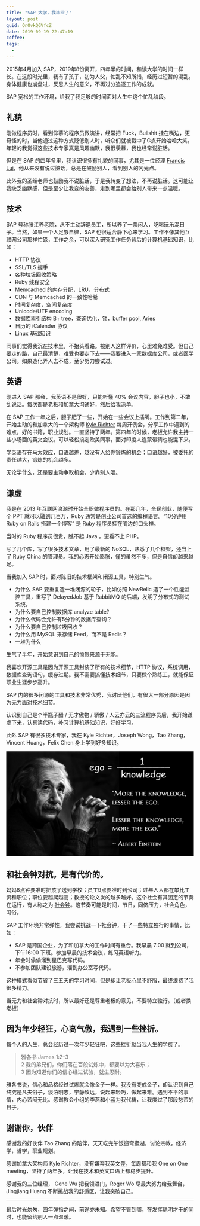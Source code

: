 ```yaml
---
title: "SAP 大学，我毕业了"
layout: post
guid: OnOvkQGVfcZ
date: 2019-09-19 22:47:19
coffee:
tags:
  -
---
```


2015年4月加入 SAP，2019年8份离开，四年半的时间，和读大学的时间一样长。在这段时光里，我有了孩子，初为人父，忙乱不知所措，经历过短暂的混乱。身体健康也崩盘过，反思人生的意义，不再过分追逐工作的成就。

SAP 宽松的工作环境，给我了我足够的时间面对人生中这个忙乱阶段。

## 礼貌

刚做程序员时，看到仰慕的程序员做演讲，经常把 Fuck，Bullshit 挂在嘴边，更奇怪的时，当他通过这种方式贬低别人时，听众们就被戳中了G点开始哈哈大笑。年轻的我觉得这些技术专家真是风趣幽默，我很羡慕，我也经常说脏话。

但是在 SAP 的四年多里，我认识很多有礼貌的同事，尤其是一位经理 [Francis Lui](https://www.linkedin.com/in/francislui/?originalSubdomain=ca)，他从来没有说过脏话，总是在鼓励别人，看到别人的闪光点。

此外我的圣经老师也鼓励我不说脏话，于是我转变了想法，不再说脏话。这可能让我缺乏幽默感，但是至少让我变的友善，走到哪里都会给别人带来一点温暖。


## 技术

SAP 号称张江养老院，从不主动辞退员工，所以养了一票闲人，吃喝玩乐混日子。当然，如果一个人足够自律，SAP 也很适合静下心来学习。工作不像其他互联网公司那样忙碌，工作之余，可以深入研究工作任务背后的计算机基础知识，比如：

- HTTP 协议
- SSL/TLS 握手
- 各种垃圾回收策略
- Ruby 线程安全
- Memcached 的内存分配，LRU，分布式
- CDN 与 Memcached 的一致性哈希
- 时间复杂度，空间复杂度
- Unicode/UTF encoding
- 数据库索引结构 B+ tree，查询优化，锁，buffer pool, Aries
- 日历的 iCalender 协议
- Linux 基础知识

同事们觉得我沉在技术里，不抬头看路。被别人这样评价，心里难免难受。但自己要走的路，自己最清楚，难受也要走下去——我要进入一家数据库公司，或者医学公司。如果造化弄人去不成，至少努力尝试过。

## 英语

刚进入 SAP 那会，我英语不是很好，只能听懂 40% 会议内容，胆子也小，不敢乱说话。每次都是老板和加拿大沟通好，然后给我派单。

在 SAP 工作一年之后，胆子肥了一些，开始在一些会议上插嘴。工作到第二年，开始主动的和加拿大的一个架构师 [Kyle Richter](https://www.linkedin.com/in/kyle-richter-3410b511/?originalSubdomain=ca) 每周开例会，分享工作中遇到的难点，好的书籍，职业规划。一直坚持了两年。第四年的时候，老板允许我主持一些小场面的英文会议。可以轻松搞定欧美同事，面对印度人连蒙带猜也能混下来。

学英语存在马太效应，口语越差，越没有人给你锻炼的机会；口语越好，被委托的责任越大，锻炼的机会越多。

无论学什么，还是要主动争取机会，少靠别人喂。


## 谦虚

我是在 2013 年互联网浪潮时开始全职做程序员的。在那几年，全民创业，随便写个 PPT 就可以融到几百万，Ruby 通常是创业公司首选的编程语言。“10分钟用 Ruby on Rails 搭建一个博客” 是 Ruby 程序员挂在嘴边的口头禅。

当时的 Ruby 程序员很贵，瞧不起 Java ，更看不上 PHP。

写了几个库，写了很多技术文章，用了最新的 NoSQL，熟悉了几个框架，还当上了 Ruby China 的管理员。我的心态开始膨胀，懂的虽然不多，但是自信却越来越足。

当我加入 SAP 时，面对陈旧的技术框架和闭源工具，特别生气。

- 为什么 SAP 要重复造一堆闭源的轮子，比如仿照 NewRelic 造了一个性能监控工具，重写了 DelayedJob 基于 RabbitMQ 的后端，发明了分布式的测试系统。
- 为什么要自己控制数据库 analyze table?
- 为什么代码会允许有5分钟的数据库查询？
- 为什么要自己控制垃圾回收？
- 为什么用 MySQL 来存储 Feed，而不是 Redis？
- 一堆为什么

生气了半年，开始意识到自己的愤怒来源于无能。

我喜欢开源工具是因为开源工具封装了所有的技术细节，HTTP 协议，系统调用，数据库查询语句，缓存过期。我不需要搞懂技术细节，只要做个熟练工，就能保证职业生涯步步高升。

SAP 内的很多闭源的工具和技术非常优秀，我讨厌他们，有很大一部分原因是因为无力面对技术细节。

认识到自己是个半瓶子醋 / 无才傲物 / 骄傲 / 人云亦云的三流程序员后，我开始谦虚下来，认真读代码，补习计算机基础知识，好好学习。

此外 SAP 有很多技术专家，我在 Kyle Richter，Joseph Wong，Tao Zhang，Vincent Huang，Felix Chen 身上学到好多知识。

![](/media/files/2019/2019-09-20-ego.jpeg)

## 和社会钟对抗，是有代价的。

妈妈8点钟要准时把孩子送到学校；员工9点要准时到公司；过年人人都在攀比工资和职位；职位要越爬越高；教授的论文发的越多越好。这个社会有其固定的节奏在运行，有人称之为 [社会钟](https://www.jianshu.com/p/ad9c18e67721)。这节奏可能是时间，节日，同侪压力，社会角色，习俗。

SAP 工作环境非常弹性，我尝试挑战一下社会钟，干了一些特立独行的事情，比如：

- SAP 是跨国企业，为了和加拿大的工作时间有重合。我早晨 7:00 就到公司，下午16:00 下班。参加早晨的技术会议，练习英语听力。
- 年会时偷偷溜到星巴克写代码。
- 不参加团队建设旅游，溜到办公室写代码。

这种模式看似节省了三五天的学习时间，但是却让老板心里不舒服，最终浪费了我很多精力。

当无力和社会钟对抗时，所以最好还是尊重老板的意见，不要特立独行。（或者换老板）

## 因为年少轻狂，心高气傲，我遇到一些挫折。

每个人的人生，总会经历过一次年少轻狂吧，这些挫折就当我人生的学费了。

> 雅各书 James 1:2–3  
> 2 我的弟兄们，你们落在百般试炼中，都要以为大喜乐；   
> 3 因为知道你们的信心经过试验，就生忍耐。   

雅各书说，信心和品格经过试炼就会像金子一样。我没有变成金子，却认识到自己终究是凡夫俗子，淡泊明志，宁静致远，说起来轻巧，做起来难。遇到不平的事情，内心苦闷无比。感谢教会小组的李燕和小蓝为我代祷，让我度过了那段愁苦的日子。

## 谢谢你，伙伴

感谢我的好伙伴 Tao Zhang 的陪伴，天天吃完午饭遛弯逛湖，讨论宗教，经济学，哲学，职业规划。

感谢加拿大架构师 Kyle Richter，没有嫌弃我英文差，每周都和我 One on One meeting，坚持了两年多，让我在技术和英文口语上都稳步提升。

感谢我的三位经理， Gene Wu 把我领进门，Roger Wo 尽最大努力给我舞台，Jingjiang Huang 不断挑战我的舒适区，让我突破自己。

---

最后时光匆匆，四年弹指之间，前途亦未知。希望不管到哪，在发挥聪明才干的同时，也能留给别人一点温暖。